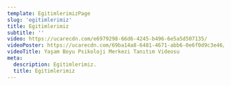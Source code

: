 ```yaml
---
template: EgitimlerimizPage
slug: 'egitimlerimiz'
title: Egitimlerimiz
subtitle: ''
video: https://ucarecdn.com/e6979298-66d6-4245-b496-6e5a5d507135/
videoPoster: https://ucarecdn.com/69ba14a8-6481-4671-abb6-0e6f0d9c3e46/
videoTitle: Yaşam Boyu Psikoloji Merkezi Tanıtım Videosu
meta:
  description: Egitimlerimiz.
  title: Egitimlerimiz
---
```


